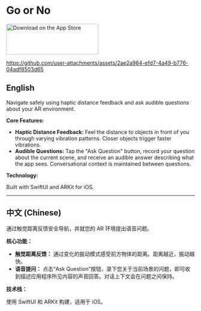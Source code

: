 # Go or No

  <a href="https://apps.apple.com/us/app/go-or-no/id6744859953?itscg=30200&itsct=apps_box_badge&mttnsubad=6744859953" style="display: inline-block;">
    <img src="https://toolbox.marketingtools.apple.com/api/v2/badges/download-on-the-app-store/black/en-us?releaseDate=1745884800" alt="Download on the App Store" style="width: 246px; height: 82px; vertical-align: middle; object-fit: contain;" />
    </a>
    



https://github.com/user-attachments/assets/2ae2a964-efd7-4a49-b776-04adf8503d65


## English

Navigate safely using haptic distance feedback and ask audible questions about your AR environment.

**Core Features:**

*   **Haptic Distance Feedback:** Feel the distance to objects in front of you through varying vibration patterns. Closer objects trigger faster vibrations.
*   **Audible Questions:** Tap the "Ask Question" button, record your question about the current scene, and receive an audible answer describing what the app sees. Conversational context is maintained between questions.

**Technology:**

Built with SwiftUI and ARKit for iOS.

---

## 中文 (Chinese)

通过触觉距离反馈安全导航，并就您的 AR 环境提出语音问题。

**核心功能：**

*   **触觉距离反馈：** 通过变化的振动模式感受前方物体的距离。距离越近，振动越快。
*   **语音提问：** 点击“Ask Question”按钮，录下您关于当前场景的问题，即可收到描述应用程序所见内容的声音回答。对话上下文会在问题之间保持。

**技术栈：**

使用 SwiftUI 和 ARKit 构建，适用于 iOS。
